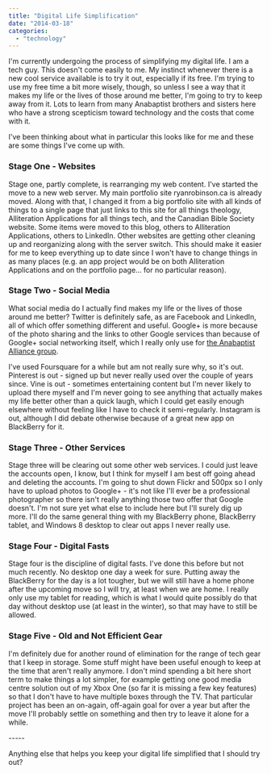 ```yaml
---
title: "Digital Life Simplification"
date: "2014-03-18"
categories: 
  - "technology"
---
```


I'm currently undergoing the process of simplifying my digital life. I am a tech guy. This doesn't come easily to me. My instinct whenever there is a new cool service available is to try it out, especially if its free. I'm trying to use my free time a bit more wisely, though, so unless I see a way that it makes my life or the lives of those around me better, I'm going to try to keep away from it. Lots to learn from many Anabaptist brothers and sisters here who have a strong scepticism toward technology and the costs that come with it.

I've been thinking about what in particular this looks like for me and these are some things I've come up with.

### <!--more-->Stage One - Websites

Stage one, partly complete, is rearranging my web content. I've started the move to a new web server. My main portfolio site ryanrobinson.ca is already moved. Along with that, I changed it from a big portfolio site with all kinds of things to a single page that just links to this site for all things theology, Alliteration Applications for all things tech, and the Canadian Bible Society website. Some items were moved to this blog, others to Alliteration Applications, others to LinkedIn. Other websites are getting other cleaning up and reorganizing along with the server switch. This should make it easier for me to keep everything up to date since I won't have to change things in as many places (e.g. an app project would be on both Alliteration Applications and on the portfolio page... for no particular reason).

### Stage Two - Social Media

What social media do I actually find makes my life or the lives of those around me better? Twitter is definitely safe, as are Facebook and LinkedIn, all of which offer something different and useful. Google+ is more because of the photo sharing and the links to other Google services than because of Google+ social networking itself, which I really only use for [the Anabaptist Alliance group](https://plus.google.com/communities/115410163627448794752 "Anabaptist Alliance on Google+").

I've used Foursquare for a while but am not really sure why, so it's out. Pinterest is out - signed up but never really used over the couple of years since. Vine is out - sometimes entertaining content but I'm never likely to upload there myself and I'm never going to see anything that actually makes my life better other than a quick laugh, which I could get easily enough elsewhere without feeling like I have to check it semi-regularly. Instagram is out, although I did debate otherwise because of a great new app on BlackBerry for it.

### Stage Three - Other Services

Stage three will be clearing out some other web services. I could just leave the accounts open, I know, but I think for myself I am best off going ahead and deleting the accounts. I'm going to shut down Flickr and 500px so I only have to upload photos to Google+ - it's not like I'll ever be a professional photographer so there isn't really anything those two offer that Google doesn't. I'm not sure yet what else to include here but I'll surely dig up more. I'll do the same general thing with my BlackBerry phone, BlackBerry tablet, and Windows 8 desktop to clear out apps I never really use.

### Stage Four - Digital Fasts

Stage four is the discipline of digital fasts. I've done this before but not much recently. No desktop one day a week for sure. Putting away the BlackBerry for the day is a lot tougher, but we will still have a home phone after the upcoming move so I will try, at least when we are home. I really only use my tablet for reading, which is what I would quite possibly do that day without desktop use (at least in the winter), so that may have to still be allowed.

### Stage Five - Old and Not Efficient Gear

I'm definitely due for another round of elimination for the range of tech gear that I keep in storage. Some stuff might have been useful enough to keep at the time that aren't really anymore. I don't mind spending a bit here short term to make things a lot simpler, for example getting one good media centre solution out of my Xbox One (so far it is missing a few key features) so that I don't have to have multiple boxes through the TV. That particular project has been an on-again, off-again goal for over a year but after the move I'll probably settle on something and then try to leave it alone for a while.

\-----

Anything else that helps you keep your digital life simplified that I should try out?
